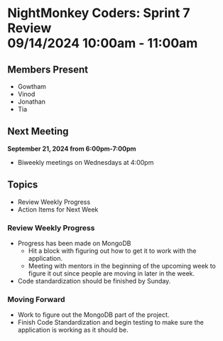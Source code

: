 # NightMonkey Coders: Sprint 7 Review <br> 09/14/2024 10:00am - 11:00am

## Members Present
- Gowtham
- Vinod
- Jonathan
- Tia

## Next Meeting
**September 21, 2024 from 6:00pm-7:00pm**
- Biweekly meetings on Wednesdays at 4:00pm

## Topics
- Review Weekly Progress
- Action Items for Next Week

### Review Weekly Progress
- Progress has been made on MongoDB
    - Hit a block with figuring out how to get it to work with the application.
    - Meeting with mentors in the beginning of the upcoming week to figure it out since people are moving in later in the week.
- Code standardization should be finished by Sunday.

### Moving Forward
- Work to figure out the MongoDB part of the project.
- Finish Code Standardization and begin testing to make sure the application is working as it should be.
